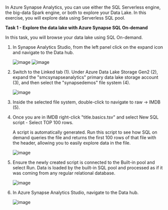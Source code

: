 In Azure Synapse Analytics, you can use either the SQL Serverless engine, the big-data Spark engine, or both to explore your Data Lake. In this exercise, you will explore data using Serverless SQL pool.

**Task 1 - Explore the data lake with Azure Synapse SQL On-demand**

In this task, you will browse your data lake using SQL On-demand.

1. In Synapse Analytics Studio, from the left panel click on the expand icon and navigate to the Data hub.

   ![image](https://user-images.githubusercontent.com/41644397/221718459-82159944-c56e-49e8-b47a-a10b03bfe5d2.png)
   ![image](https://user-images.githubusercontent.com/41644397/221718536-b3773aa6-b5d9-41e8-b67f-1ac94af57301.png)

2. Switch to the Linked tab (1). Under Azure Data Lake Storage Gen2 (2), expand the "smcsynapseanalytics" primary data lake storage account (3), and then select the "synapsedemos" file system (4).

   ![image](https://user-images.githubusercontent.com/41644397/221719002-19474cc3-1933-4aa0-a874-a94f25ce4d57.png)

3. Inside the selected file system, double-click to navigate to raw -> IMDB (5).

4. Once you are in IMDB right-click "title.basics.tsv" and select New SQL script - Select TOP 100 rows.

   A script is automatically generated. Run this script to see how SQL on demand queries the file and returns the first 100 rows of that file with the header, allowing you to easily explore data in the file.

   ![image](https://user-images.githubusercontent.com/41644397/221721140-f6a26902-936c-462c-bed0-ae42b2deb67f.png)

5. Ensure the newly created script is connected to the Built-in pool and select Run. Data is loaded by the built-in SQL pool and processed as if it was coming from any regular relational database.

   ![image](https://user-images.githubusercontent.com/41644397/221721861-f390f1ed-d5ef-4977-881e-bda82fa058ed.png)

6. In Azure Synapse Analytics Studio, navigate to the Data hub.
 
   ![image](https://user-images.githubusercontent.com/41644397/225426403-41d0b1db-2e0c-4cc9-852a-b83a4b6354ae.png)
